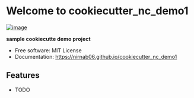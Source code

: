 # Welcome to cookiecutter_nc_demo1


[![image](https://img.shields.io/pypi/v/cookiecutter_nc_demo1.svg)](https://pypi.python.org/pypi/cookiecutter_nc_demo1)


**sample cookiecutte demo project**


-   Free software: MIT License
-   Documentation: <https://nirnab06.github.io/cookiecutter_nc_demo1>
    

## Features

-   TODO
